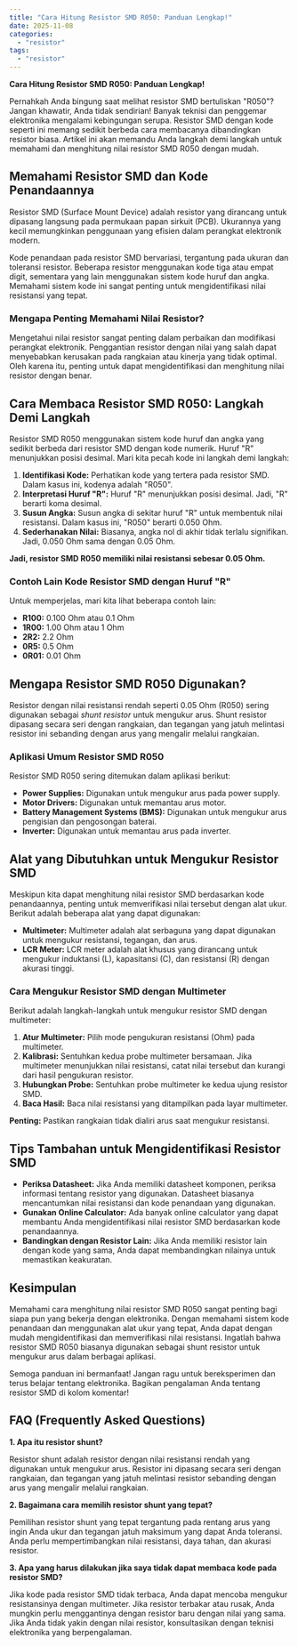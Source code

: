 ```yaml
---
title: "Cara Hitung Resistor SMD R050: Panduan Lengkap!"
date: 2025-11-08
categories: 
  - "resistor"
tags: 
  - "resistor"
---
```


**Cara Hitung Resistor SMD R050: Panduan Lengkap!**

Pernahkah Anda bingung saat melihat resistor SMD bertuliskan "R050"? Jangan khawatir, Anda tidak sendirian! Banyak teknisi dan penggemar elektronika mengalami kebingungan serupa. Resistor SMD dengan kode seperti ini memang sedikit berbeda cara membacanya dibandingkan resistor biasa. Artikel ini akan memandu Anda langkah demi langkah untuk memahami dan menghitung nilai resistor SMD R050 dengan mudah.

## Memahami Resistor SMD dan Kode Penandaannya

Resistor SMD (Surface Mount Device) adalah resistor yang dirancang untuk dipasang langsung pada permukaan papan sirkuit (PCB). Ukurannya yang kecil memungkinkan penggunaan yang efisien dalam perangkat elektronik modern.

Kode penandaan pada resistor SMD bervariasi, tergantung pada ukuran dan toleransi resistor. Beberapa resistor menggunakan kode tiga atau empat digit, sementara yang lain menggunakan sistem kode huruf dan angka. Memahami sistem kode ini sangat penting untuk mengidentifikasi nilai resistansi yang tepat.

### Mengapa Penting Memahami Nilai Resistor?

Mengetahui nilai resistor sangat penting dalam perbaikan dan modifikasi perangkat elektronik. Penggantian resistor dengan nilai yang salah dapat menyebabkan kerusakan pada rangkaian atau kinerja yang tidak optimal. Oleh karena itu, penting untuk dapat mengidentifikasi dan menghitung nilai resistor dengan benar.

## Cara Membaca Resistor SMD R050: Langkah Demi Langkah

Resistor SMD R050 menggunakan sistem kode huruf dan angka yang sedikit berbeda dari resistor SMD dengan kode numerik. Huruf "R" menunjukkan posisi desimal. Mari kita pecah kode ini langkah demi langkah:

1. **Identifikasi Kode:** Perhatikan kode yang tertera pada resistor SMD. Dalam kasus ini, kodenya adalah "R050".
2. **Interpretasi Huruf "R":** Huruf "R" menunjukkan posisi desimal. Jadi, "R" berarti koma desimal.
3. **Susun Angka:** Susun angka di sekitar huruf "R" untuk membentuk nilai resistansi. Dalam kasus ini, "R050" berarti 0.050 Ohm.
4. **Sederhanakan Nilai:** Biasanya, angka nol di akhir tidak terlalu signifikan. Jadi, 0.050 Ohm sama dengan 0.05 Ohm.

**Jadi, resistor SMD R050 memiliki nilai resistansi sebesar 0.05 Ohm.**

### Contoh Lain Kode Resistor SMD dengan Huruf "R"

Untuk memperjelas, mari kita lihat beberapa contoh lain:

- **R100:** 0.100 Ohm atau 0.1 Ohm
- **1R00:** 1.00 Ohm atau 1 Ohm
- **2R2:** 2.2 Ohm
- **0R5:** 0.5 Ohm
- **0R01:** 0.01 Ohm

## Mengapa Resistor SMD R050 Digunakan?

Resistor dengan nilai resistansi rendah seperti 0.05 Ohm (R050) sering digunakan sebagai _shunt resistor_ untuk mengukur arus. Shunt resistor dipasang secara seri dengan rangkaian, dan tegangan yang jatuh melintasi resistor ini sebanding dengan arus yang mengalir melalui rangkaian.

### Aplikasi Umum Resistor SMD R050

Resistor SMD R050 sering ditemukan dalam aplikasi berikut:

- **Power Supplies:** Digunakan untuk mengukur arus pada power supply.
- **Motor Drivers:** Digunakan untuk memantau arus motor.
- **Battery Management Systems (BMS):** Digunakan untuk mengukur arus pengisian dan pengosongan baterai.
- **Inverter:** Digunakan untuk memantau arus pada inverter.

## Alat yang Dibutuhkan untuk Mengukur Resistor SMD

Meskipun kita dapat menghitung nilai resistor SMD berdasarkan kode penandaannya, penting untuk memverifikasi nilai tersebut dengan alat ukur. Berikut adalah beberapa alat yang dapat digunakan:

- **Multimeter:** Multimeter adalah alat serbaguna yang dapat digunakan untuk mengukur resistansi, tegangan, dan arus.
- **LCR Meter:** LCR meter adalah alat khusus yang dirancang untuk mengukur induktansi (L), kapasitansi (C), dan resistansi (R) dengan akurasi tinggi.

### Cara Mengukur Resistor SMD dengan Multimeter

Berikut adalah langkah-langkah untuk mengukur resistor SMD dengan multimeter:

1. **Atur Multimeter:** Pilih mode pengukuran resistansi (Ohm) pada multimeter.
2. **Kalibrasi:** Sentuhkan kedua probe multimeter bersamaan. Jika multimeter menunjukkan nilai resistansi, catat nilai tersebut dan kurangi dari hasil pengukuran resistor.
3. **Hubungkan Probe:** Sentuhkan probe multimeter ke kedua ujung resistor SMD.
4. **Baca Hasil:** Baca nilai resistansi yang ditampilkan pada layar multimeter.

**Penting:** Pastikan rangkaian tidak dialiri arus saat mengukur resistansi.

## Tips Tambahan untuk Mengidentifikasi Resistor SMD

- **Periksa Datasheet:** Jika Anda memiliki datasheet komponen, periksa informasi tentang resistor yang digunakan. Datasheet biasanya mencantumkan nilai resistansi dan kode penandaan yang digunakan.
- **Gunakan Online Calculator:** Ada banyak online calculator yang dapat membantu Anda mengidentifikasi nilai resistor SMD berdasarkan kode penandaannya.
- **Bandingkan dengan Resistor Lain:** Jika Anda memiliki resistor lain dengan kode yang sama, Anda dapat membandingkan nilainya untuk memastikan keakuratan.

## Kesimpulan

Memahami cara menghitung nilai resistor SMD R050 sangat penting bagi siapa pun yang bekerja dengan elektronika. Dengan memahami sistem kode penandaan dan menggunakan alat ukur yang tepat, Anda dapat dengan mudah mengidentifikasi dan memverifikasi nilai resistansi. Ingatlah bahwa resistor SMD R050 biasanya digunakan sebagai shunt resistor untuk mengukur arus dalam berbagai aplikasi.

Semoga panduan ini bermanfaat! Jangan ragu untuk bereksperimen dan terus belajar tentang elektronika. Bagikan pengalaman Anda tentang resistor SMD di kolom komentar!

## FAQ (Frequently Asked Questions)

**1\. Apa itu resistor shunt?**

Resistor shunt adalah resistor dengan nilai resistansi rendah yang digunakan untuk mengukur arus. Resistor ini dipasang secara seri dengan rangkaian, dan tegangan yang jatuh melintasi resistor sebanding dengan arus yang mengalir melalui rangkaian.

**2\. Bagaimana cara memilih resistor shunt yang tepat?**

Pemilihan resistor shunt yang tepat tergantung pada rentang arus yang ingin Anda ukur dan tegangan jatuh maksimum yang dapat Anda toleransi. Anda perlu mempertimbangkan nilai resistansi, daya tahan, dan akurasi resistor.

**3\. Apa yang harus dilakukan jika saya tidak dapat membaca kode pada resistor SMD?**

Jika kode pada resistor SMD tidak terbaca, Anda dapat mencoba mengukur resistansinya dengan multimeter. Jika resistor terbakar atau rusak, Anda mungkin perlu menggantinya dengan resistor baru dengan nilai yang sama. Jika Anda tidak yakin dengan nilai resistor, konsultasikan dengan teknisi elektronika yang berpengalaman.
